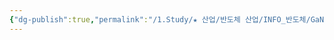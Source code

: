 ```yaml
---
{"dg-publish":true,"permalink":"/1.Study/★ 산업/반도체 산업/INFO_반도체/GaN/","created":"2024-10-05T00:25:23.006+09:00","updated":"2025-06-03T20:07:20.045+09:00"}
---
```


